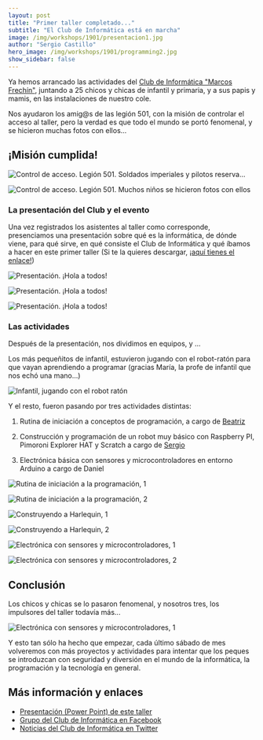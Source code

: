 ```yaml
---
layout: post
title: "Primer taller completado..."
subtitle: "El Club de Informática está en marcha"
image: /img/workshops/1901/presentacion1.jpg
author: "Sergio Castillo"
hero_image: /img/workshops/1901/programming2.jpg
show_sidebar: false
---
```


Ya hemos arrancado las actividades del [Club de Informática "Marcos Frechín"](https://itclub.marcosfrechin.es/), juntando a 25 chicos y chicas de infantil y primaria, y a sus papis y mamis, en las instalaciones de nuestro cole.

Nos ayudaron los amig@s de las legión 501, con la misión de controlar el acceso al taller, pero la verdad es que todo el mundo se portó fenomenal, y se hicieron muchas fotos con ellos...

## ¡Misión cumplida!

![Control de acceso. Legión 501. Soldados imperiales y pilotos reserva...](/img/workshops/1901/501_01.jpg)

![Control de acceso. Legión 501. Muchos niños se hicieron fotos con ellos](/img/workshops/1901/501_02.jpg)

### La presentación del Club y el evento

Una vez registrados los asistentes al taller como corresponde, presenciamos una presentación sobre qué es la informática, de dónde viene, para qué sirve, en qué consiste el Club de Informática y qué íbamos a hacer en este primer taller (Si te la quieres descargar, [¡aquí tienes el enlace!](/docs/workshops/1901/HolaATodos.pptx))

![Presentación. ¡Hola a todos!](/img/workshops/1901/presentacion1.jpg)

![Presentación. ¡Hola a todos!](/img/workshops/1901/presentacion2.jpg)

![Presentación. ¡Hola a todos!](/img/workshops/1901/presentacion_equipo.jpg)

### Las actividades

Después de la presentación, nos dividimos en equipos, y ...

Los más pequeñitos de infantil, estuvieron jugando con el robot-ratón para que vayan aprendiendo a programar (gracias María, la profe de infantil que nos echó una mano...)

![Infantil, jugando con el robot ratón](/img/workshops/1901/infantil_raton.jpeg)

Y el resto, fueron pasando por tres actividades distintas:

1. Rutina de iniciación a conceptos de programación, a cargo de [Beatriz](https://twitter.com/beatrizremiro)

2. Construcción y programación de un robot muy básico con Raspberry PI, Pimoroni Explorer HAT y Scratch a cargo de [Sergio](https://twitter.com/sergio_castillo)

3. Electrónica básica con sensores y microcontroladores en entorno Arduino a cargo de Daniel

![Rutina de iniciación a la programación, 1](/img/workshops/1901/programming1.jpg)

![Rutina de iniciación a la programación, 2](/img/workshops/1901/programming2.jpg)

![Construyendo a Harlequin, 1](/img/workshops/1901/robotics1.jpg)

![Construyendo a Harlequin, 2](/img/workshops/1901/robotics2.jpg)

![Electrónica con sensores y microcontroladores, 1](/img/workshops/1901/electronics1.jpg)

![Electrónica con sensores y microcontroladores, 2](/img/workshops/1901/electronics2.jpg)

## Conclusión

Los chicos y chicas se lo pasaron fenomenal, y nosotros tres, los impulsores del taller todavía más...

![Electrónica con sensores y microcontroladores, 1](/img/workshops/1901/itclub_team.jpg)

Y esto tan sólo ha hecho que empezar, cada último sábado de mes volveremos con más proyectos y actividades para intentar que los peques se introduzcan con seguridad y diversión en el mundo de la informática, la programación y la tecnología en general.

## Más información y enlaces

<ul>
    <li><a href="/docs/workshops/1901/HolaATodos.pptx" target="_blank">Presentación (Power Point) de este taller</a></li>
    <li><a href="https://www.facebook.com/groups/itclubmarcosfrechin/" target="_blank">Grupo del Club de Informática en Facebook</a></li>
    <li><a href="https://twitter.com/itclubmfrechin" target="_blank">Noticias del Club de Informática en Twitter</a></li>
</ul>